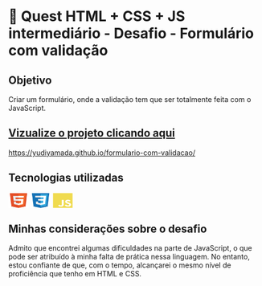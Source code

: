 # 📄 Quest HTML + CSS + JS intermediário - Desafio - Formulário com validação

## Objetivo

Criar um formulário, onde a validação tem que ser totalmente feita com o JavaScript.

## [Vizualize o projeto clicando aqui]() ##

https://yudiyamada.github.io/formulario-com-validacao/

## Tecnologias utilizadas

<img align="center" alt="HTML" height="30" width="40" src="https://raw.githubusercontent.com/devicons/devicon/master/icons/html5/html5-original.svg"> <img align="center" alt="CSS" height="30" width="40" src="https://raw.githubusercontent.com/devicons/devicon/master/icons/css3/css3-original.svg"> <img align="center" alt="Js" height="30" width="40" src="https://raw.githubusercontent.com/devicons/devicon/master/icons/javascript/javascript-plain.svg">

## Minhas considerações sobre o desafio

Admito que encontrei algumas dificuldades na parte de JavaScript, o que pode ser atribuído à minha falta de prática nessa linguagem. No entanto, estou confiante de que, com o tempo, alcançarei o mesmo nível de proficiência que tenho em HTML e CSS.
